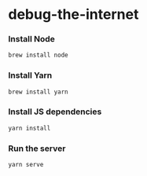 # debug-the-internet

### Install Node
```sh
brew install node
```

### Install Yarn
```sh
brew install yarn
```

### Install JS dependencies
```sh
yarn install
```

### Run the server
```sh
yarn serve
```
